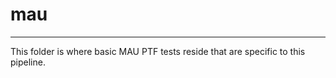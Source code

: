 # mau
---------------------------------------------------------------
This folder is where basic MAU PTF tests reside that are
specific to this pipeline.
